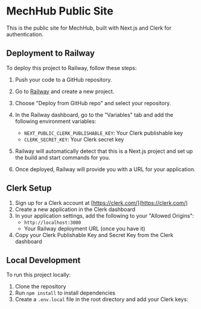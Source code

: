 # MechHub Public Site

This is the public site for MechHub, built with Next.js and Clerk for authentication.

## Deployment to Railway

To deploy this project to Railway, follow these steps:

1. Push your code to a GitHub repository.

2. Go to [Railway](https://railway.app/) and create a new project.

3. Choose "Deploy from GitHub repo" and select your repository.

4. In the Railway dashboard, go to the "Variables" tab and add the following environment variables:
   - `NEXT_PUBLIC_CLERK_PUBLISHABLE_KEY`: Your Clerk publishable key
   - `CLERK_SECRET_KEY`: Your Clerk secret key

5. Railway will automatically detect that this is a Next.js project and set up the build and start commands for you.

6. Once deployed, Railway will provide you with a URL for your application.

## Clerk Setup

1. Sign up for a Clerk account at [https://clerk.com/](https://clerk.com/)
2. Create a new application in the Clerk dashboard
3. In your application settings, add the following to your "Allowed Origins":
   - `http://localhost:3000`
   - Your Railway deployment URL (once you have it)
4. Copy your Clerk Publishable Key and Secret Key from the Clerk dashboard

## Local Development

To run this project locally:

1. Clone the repository
2. Run `npm install` to install dependencies
3. Create a `.env.local` file in the root directory and add your Clerk keys:

